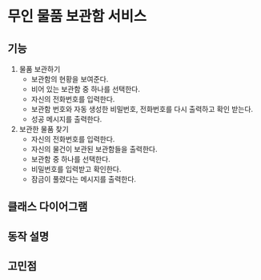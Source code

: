# 무인 물품 보관함 서비스

## 기능

1. 물품 보관하기
   - 보관함의 현황을 보여준다.
   - 비어 있는 보관함 중 하나를 선택한다.
   - 자신의 전화번호를 입력한다.
   - 보관함 번호와 자동 생성한 비밀번호, 전화번호를 다시 출력하고 확인 받는다.
   - 성공 메시지를 출력한다.
2. 보관한 물품 찾기
   - 자신의 전화번호를 입력한다.
   - 자신의 물건이 보관된 보관함들을 출력한다.
   - 보관함 중 하나를 선택한다.
   - 비밀번호를 입력받고 확인한다. 
   - 잠금이 풀렸다는 메시지를 출력한다.

## 클래스 다이어그램


## 동작 설명


## 고민점

